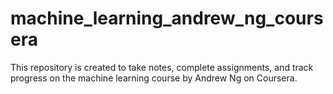 # machine_learning_andrew_ng_coursera
This repository is created to take notes, complete assignments, and track progress on the machine learning course by Andrew Ng on Coursera.